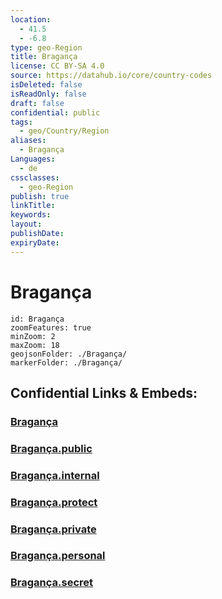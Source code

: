 ```yaml
---
location:
  - 41.5
  - -6.8
type: geo-Region
title: Bragança
license: CC BY-SA 4.0
source: https://datahub.io/core/country-codes
isDeleted: false
isReadOnly: false
draft: false
confidential: public
tags:
  - geo/Country/Region
aliases:
  - Bragança
Languages:
  - de
cssclasses:
  - geo-Region
publish: true
linkTitle:
keywords:
layout:
publishDate:
expiryDate:
---
```


# Bragança

```leaflet
id: Bragança
zoomFeatures: true 
minZoom: 2 
maxZoom: 18
geojsonFolder: ./Bragança/
markerFolder: ./Bragança/
```


## Confidential Links & Embeds: 

### [Bragança](/_Standards/Earth/Continent/Europe/Europe~South/Portugal/Districts~Portugal/Bragança.md) 

### [Bragança.public](/_public/Earth/Continent/Europe/Europe~South/Portugal/Districts~Portugal/Bragança.public.md) 

### [Bragança.internal](/_internal/Earth/Continent/Europe/Europe~South/Portugal/Districts~Portugal/Bragança.internal.md) 

### [Bragança.protect](/_protect/Earth/Continent/Europe/Europe~South/Portugal/Districts~Portugal/Bragança.protect.md) 

### [Bragança.private](/_private/Earth/Continent/Europe/Europe~South/Portugal/Districts~Portugal/Bragança.private.md) 

### [Bragança.personal](/_personal/Earth/Continent/Europe/Europe~South/Portugal/Districts~Portugal/Bragança.personal.md) 

### [Bragança.secret](/_secret/Earth/Continent/Europe/Europe~South/Portugal/Districts~Portugal/Bragança.secret.md)

